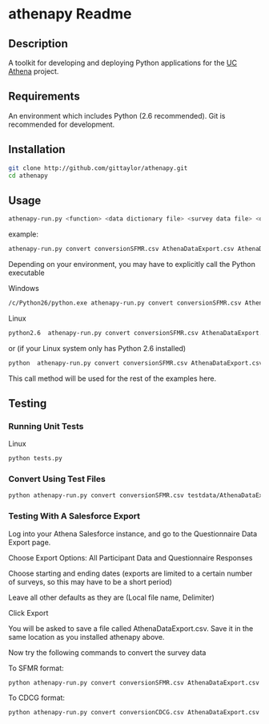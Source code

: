 # athenapy Readme

## Description

A toolkit for developing and deploying Python applications for the [UC Athena](http://athenacarenetwork.org/) project.

## Requirements

An environment which includes Python (2.6 recommended). Git is recommended for development.

## Installation

```bash
git clone http://github.com/gittaylor/athenapy.git
cd athenapy
```

## Usage

```bash
athenapy-run.py <function> <data dictionary file> <survey data file> <output file>
```

example:

```bash
athenapy-run.py convert conversionSFMR.csv AthenaDataExport.csv AthenaDataExportSFMR.csv
```

Depending on your environment, you may have to explicitly call the Python executable

Windows

```bash
/c/Python26/python.exe athenapy-run.py convert conversionSFMR.csv AthenaDataExport.csv AthenaDataExportSFMR.csv
```

Linux

```bash
python2.6  athenapy-run.py convert conversionSFMR.csv AthenaDataExport.csv AthenaDataExportSFMR.csv
```

or (if your Linux system only has Python 2.6 installed)

```bash
python  athenapy-run.py convert conversionSFMR.csv AthenaDataExport.csv AthenaDataExportSFMR.csv
```

This call method will be used for the rest of the examples here.

## Testing

### Running Unit Tests

Linux

```bash
python tests.py
```

### Convert Using Test Files

```bash
python athenapy-run.py convert conversionSFMR.csv testdata/AthenaDataExportTest.csv testdata/AthenaDataExportSFMR.csv 
```

### Testing With A Salesforce Export

Log into your Athena Salesforce instance, and go to the Questionnaire Data Export page.

Choose Export Options: All Participant Data and Questionnaire Responses

Choose starting and ending dates (exports are limited to a certain number of surveys, so this may have to be a short period)

Leave all other defaults as they are (Local file name, Delimiter)

Click Export

You will be asked to save a file called AthenaDataExport.csv. Save it in the same location as you installed athenapy above.

Now try the following commands to convert the survey data

To SFMR format:

```bash
python athenapy-run.py convert conversionSFMR.csv AthenaDataExport.csv AthenaDataExportSFMR.csv 
```

To CDCG format:

```bash
python athenapy-run.py convert conversionCDCG.csv AthenaDataExport.csv AthenaDataExportCDCG.csv 
```